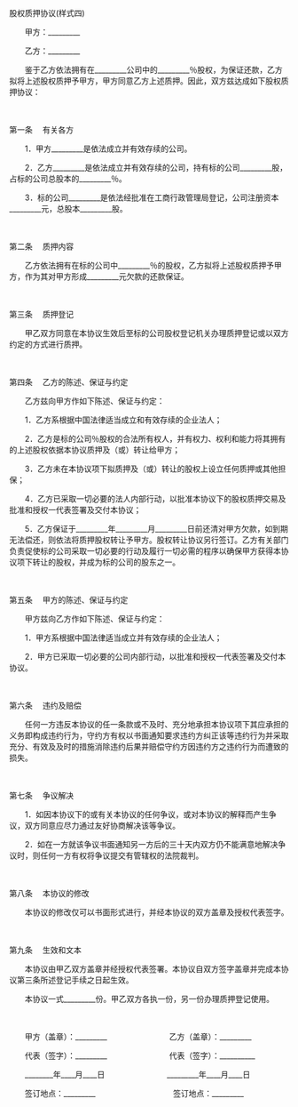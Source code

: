 



股权质押协议(样式四)



 

　　甲方：_________　　

　　乙方：_________　　

　　鉴于乙方依法拥有在_________公司中的_________％股权，为保证还款，乙方拟将上述股权质押予甲方，甲方同意乙方上述质押。因此，双方兹达成如下股权质押协议：

　　

第一条
　有关各方

　　1．甲方_________是依法成立并有效存续的公司。

　　2．乙方_________是依法成立并有效存续的公司，持有标的公司_________股，占标的公司总股本的_________％。

　　3．标的公司_________是依法经批准在工商行政管理局登记，公司注册资本_________元，总股本_________股。

　　

第二条
　质押内容

　　乙方依法拥有在标的公司中_________％的股权，乙方拟将上述股权质押予甲方，作为其对甲方形成_________元欠款的还款保证。

　　

第三条
　质押登记

　　甲乙双方同意在本协议生效后至标的公司股权登记机关办理质押登记或以双方约定的方式进行质押。

　　

第四条
　乙方的陈述、保证与约定

　　乙方兹向甲方作如下陈述、保证与约定：

　　1．乙方系根据中国法律适当成立和有效存续的企业法人；

　　2．乙方是标的公司％股权的合法所有权人，并有权力、权利和能力将其拥有的上述股权依据本协议质押及（或）转让给甲方；

　　3．乙方未在本协议项下拟质押及（或）转让的股权上设立任何质押或其他担保；

　　4．乙方已采取一切必要的法人内部行动，以批准本协议下的股权质押交易及批准和授权一代表签署及交付本协议；

　　5．乙方保证于_________年_________月_________日前还清对甲方欠款，如到期无法偿还，则依法将质押股权转让予甲方。股权转让协议另行签订。乙方有关部门负责促使标的公司采取一切必要的行动及履行一切必需的程序以确保甲方获得本协议项下转让的股权，并成为标的公司的股东之一。

　　

第五条
　甲方的陈述、保证与约定

　　甲方兹向乙方作如下陈述、保证与约定：

　　1．甲方系根据中国法律适当成立并有效存续的企业法人；

　　2．甲方已采取一切必要的公司内部行动，以批准和授权一代表签署及交付本协议。

　　

第六条
　违约及赔偿

　　任何一方违反本协议的任一条款或不及时、充分地承担本协议项下其应承担的义务即构成违约行为，守约方有权以书面通知要求违约方纠正该等违约行为并采取充分、有效及及时的措施消除违约后果并赔偿守约方因违约方之违约行为而遭致的损失。

　　

第七条
　争议解决

　　1．如因本协议下的或有关本协议的任何争议，或对本协议的解释而产生争议，双方同意应尽力通过友好协商解决该等争议。

　　2．如在一方就该争议书面通知另一方后的三十天内双方仍不能满意地解决争议时，则任何一方有权将争议提交有管辖权的法院裁判。

　　

第八条
　本协议的修改

　　本协议的修改仅可以书面形式进行，并经本协议的双方盖章及授权代表签字。

　　

第九条
　生效和文本

　　本协议由甲乙双方盖章并经授权代表签署。本协议自双方签字盖章并完成本协议第三条所述登记手续之日起生效。

　　本协议一式_________份。甲乙双方各执一份，另一份办理质押登记使用。　

　　　

　　甲方（盖章）：_________　　　　　　　　乙方（盖章）：_________　　

　　代表（签字）：_________　　　　　　　　代表（签字）：__________

　　________年____月____日　　　　　　　　_________年____月____日　　

　　签订地点：_________　　　　　　　　　　签订地点：_________